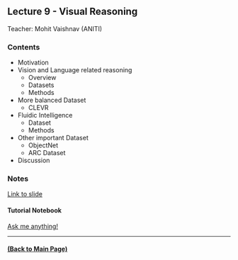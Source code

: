 ## Lecture 9 - Visual Reasoning
Teacher: Mohit Vaishnav (ANITI)
<!--
### Lecture video
View the recorded lecture [here](https://drive.google.com/file/d/1MCSwopdOLgAjJ79vslF9ROSgILCkLC4J/view?usp=sharing)  (this will only be available for approximately 6 weeks after the course)
-->
### Contents

* Motivation
* Vision and Language related reasoning
  * Overview
  * Datasets
  * Methods 
* More balanced Dataset
  * CLEVR
* Fluidic Intelligence
  * Dataset
  * Methods
* Other important Dataset
  * ObjectNet
  * ARC Dataset
* Discussion

### Notes

[Link to slide](https://docs.google.com/presentation/d/1ut1Sb6x5H8emAyJZ52-1Qa65tG9SN67ys31OU2CnQtw/edit?usp=sharing)

#### Tutorial Notebook

[Ask me anything!](https://colab.research.google.com/drive/1UdL_K5rJh51I48RLToMPiN9Eh9GrZMOz?usp=sharing)

---
#### [(Back to Main Page)](../index.md)
